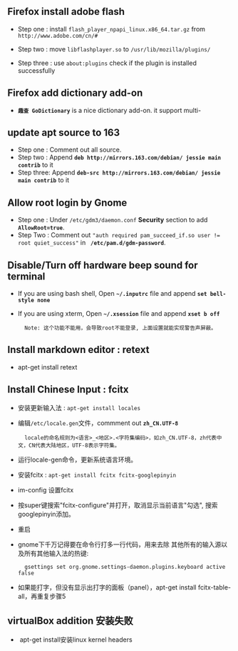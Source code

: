 ## Firefox install adobe flash ##

- Step one : install `flash_player_npapi_linux.x86_64.tar.gz` from `http://www.adobe.com/cn/#`

- Step two : move `libflashplayer.so` to `/usr/lib/mozilla/plugins/`

- Step three : use `about:plugins` check if the plugin is installed successfully

## Firefox add dictionary add-on ##

- **`趣查 GoDictionary`** is a nice dictionary add-on. it support multi-

## update apt source to 163 ##

- Step one : Comment out all source.
- Step two : Append **`deb http://mirrors.163.com/debian/ jessie main contrib`** to it
- Step three: Append **`deb-src http://mirrors.163.com/debian/ jessie main contrib`** to it


## Allow root login by Gnome ##

- Step one : Under `/etc/gdm3/daemon.conf` **Security** section to add **`AllowRoot=true`**.
- Step Two : Comment out `"auth required pam_succeed_if.so user != root quiet_success"` in **` /etc/pam.d/gdm-password`**.


## Disable/Turn off hardware beep sound for terminal ##

- If you are using bash shell, Open **`~/.inputrc`** file and append **`set bell-style none`** 

- If you are using xterm, Open **`~/.xsession`** file and append **`xset b off`**

        Note: 这个功能不能用，会导致root不能登录, 上面设置就能实现警告声屏蔽。

## Install markdown editor : retext ##

- apt-get install retext

## Install Chinese Input : fcitx ##

- 安装更新输入法 : `apt-get install locales`

- 编辑`/etc/locale.gen`文件，commment out **`zh_CN.UTF-8`**

        locale的命名规则为<语言>_<地区>.<字符集编码>，如zh_CN.UTF-8，zh代表中文，CN代表大陆地区，UTF-8表示字符集。

- 运行locale-gen命令，更新系统语言环境。

- 安装fcitx : `apt-get install fcitx fcitx-googlepinyin`

- im-config 设置fcitx

- 按super键搜索"fcitx-configure"并打开，取消显示当前语言"勾选", 搜索googlepinyin添加。

- 重启

- gnome下千万记得要在命令行打多一行代码，用来去除 其他所有的输入源以及所有其他输入法的热键:

        gsettings set org.gnome.settings-daemon.plugins.keyboard active false
        
- 如果能打字，但没有显示出打字的面板（panel），apt-get install fcitx-table-all，再重复步骤5

## virtualBox addition 安装失败 ##

-  apt-get install安装linux kernel headers




